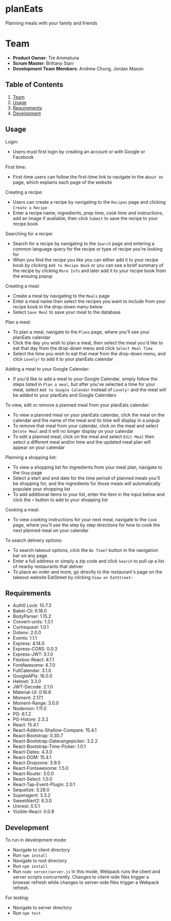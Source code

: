 # planEats
Planning meals with your family and friends

# Team
- __Product Owner__: Tre Ammatuna
- __Scrum Master__: Brittany Starr
- __Development Team Members__: Andrew Chung, Jordan Mason
 
## Table of Contents
1. [Team](#team)
1. [Usage](#Usage)
1. [Requirements](#requirements)
1. [Development](#development)

## Usage
Login:
- Users must first login by creating an account or with Google or Facebook

First time:
- First-time users can follow the first-time link to navigate to the `About Us` page, which explains each page of the website    

Creating a recipe:
- Users can create a recipe by navigating to the `Recipes` page and clicking `Create a Recipe`
- Enter a recipe name, ingredients, prep time, cook time and instructions, add an image if available, then click `Submit` to save the recipe to your recipe book

Searching for a recipe:
- Search for a recipe by navigating to the `Search` page and entering a common language query for the recipe or type of recipe you're looking for
- When you find the recipe you like you can either add it to your recipe book by clicking `Add to Recipe Book` or you can see a brief summary of the recipe by clicking `More Info` and later add it to your recipe book from the ensuing popup

Creating a meal:
- Create a meal by navigating to the `Meals` page
- Enter a meal name then select the recipes you want to include from your recipe book in the drop-down menu below
- Select `Save Meal` to save your meal to the database

Plan a meal:
- To plan a meal, navigate to the `Plans` page, where you'll see your planEats calendar
- Click the day you wish to plan a meal, then select the meal you'd like to eat that day from the drop-down menu and click `Select Meal Time`
- Select the time you wish to eat that meal from the drop-down menu, and click `Lovely!` to add it to your planEats calendar

Adding a meal to your Google Calendar:
- If you'd like to add a meal to your Google Calendar, simply follow the steps listed in `Plan a meal`, but after you've selected a time for your meal, select `Add to Google Calendar` instead of `Lovely!` and the meal will be added to your planEats and Google Calendars

To view, edit or remove a planned meal from your planEats calendar:
- To view a planned meal on your planEats calendar, click the meal on the calendar and the name of the meal and its time will display in a popup
- To remove that meal from your calendar, click on the meal and select `Delete Meal` and it will no longer display on your calendar
- To edit a planned meal, click on the meal and select `Edit Meal` then select a different meal and/or time and the updated meal plan will appear on your calendar

Planning a shopping list:
- To view a shopping list for ingredients from your meal plan, navigate to the `Shop` page
- Select a start and end date for the time period of planned meals you'll be shopping for, and the ingredients for those meals will automatically populate your shopping list
- To add additional items to your list, enter the item in the input below and click the `+` button to add to your shopping list

Cooking a meal:
- To view cooking instructions for your next meal, navigate to the `Cook` page, where you'll see the step by step directions for how to cook the next planned meal on your calendar

To search delivery options:
- To search takeout options, click the `No Time?` button in the navigation bar on any page
- Enter a full address or simply a zip code and click `Search` to pull up a list of nearby restaurants that deliver
- To place an order and more, go directly to the restaurant's page on the takeout website EatStreet by clicking `View on EatStreet~`

## Requirements

- Auth0 Lock: 10.7.3
- Babel-Cli: 6.18.0
- BodyParser: 1.15.2
- Convert-units: 1.3.1
- Curlrequest: 1.0.1
- Dotenv: 2.0.0
- Events: 1.1.1
- Express: 4.14.0
- Express-CORS: 0.0.3
- Express-JWT: 5.1.0
- Flexbox-React: 4.1.1
- FontAwesome: 4.7.0
- FullCalendar: 3.1.0
- GoogleAPIs: 16.0.0
- Helmet: 3.3.0
- JWT-Decode: 2.1.0
- Material-UI: 0.16.6
- Moment: 2.17.1
- Moment-Range: 3.0.0
- Nodemon: 1.11.0
- PG: 6.1.2
- PG-Hstore: 2.3.2
- React: 15.4.1
- React-Addons-Shallow-Compare: 15.4.1
- React-Bootstrap: 0.30.7
- React-Bootstrap-Daterangepicker: 3.2.2
- React-Bootstrap-Time-Picker: 1.0.1
- React-Dates: 4.3.0
- React-DOM: 15.4.1
- React-Dropzone: 3.9.0
- React-Fontawesome: 1.5.0
- React-Router: 3.0.0
- React-Select: 1.0.0
- React-Tap-Event-Plugin: 2.0.1
- Sequelize: 3.28.0
- Superagent: 3.3.2
- SweetAlert2: 6.3.0
- Unirest: 0.5.1
- Visible-React: 0.0.8

## Development
To run in development mode:
- Navigate to client directory
- Run `npm install`
- Navigate to root directory
- Run `npm install`
- Run `node server/server.js`
In this mode, Webpack runs the client and server scripts concurrently. Changes to client-side files trigger a browser refresh while changes to server-side files trigger a Webpack refresh.

For testing:
- Navigate to server directory
- Run `npm test`
